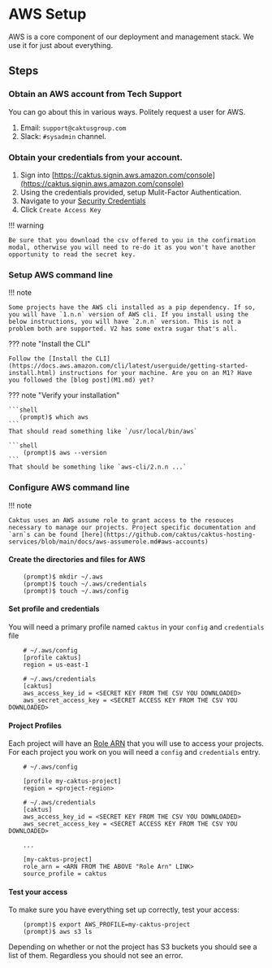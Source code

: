 # AWS Setup

AWS is a core component of our deployment and management stack. We use it for just about everything.

## Steps

### Obtain an AWS account from Tech Support

You can go about this in various ways. Politely request a user for AWS.

1. Email: `support@caktusgroup.com`
1. Slack: `#sysadmin` channel.

### Obtain your credentials from your account.

1. Sign into [https://caktus.signin.aws.amazon.com/console](https://caktus.signin.aws.amazon.com/console)
1. Using the credentials provided, setup Mulit-Factor Authentication.
1. Navigate to your [Security Credentials](https://console.aws.amazon.com/iam/home#/security_credentials)
1. Click `Create Access Key`


!!! warning

    Be sure that you download the csv offered to you in the confirmation modal, otherwise you will need to re-do it as you won't have another opportunity to read the secret key.

### Setup AWS command line

!!! note

    Some projects have the AWS cli installed as a pip dependency. If so, you will have `1.n.n` version of AWS cli. If you install using the below instructions, you will have `2.n.n` version. This is not a problem both are supported. V2 has some extra sugar that's all.

??? note "Install the CLI" 

    Follow the [Install the CLI](https://docs.aws.amazon.com/cli/latest/userguide/getting-started-install.html) instructions for your machine. Are you on an M1? Have you followed the [blog post](M1.md) yet?

??? note "Verify your installation"

    ```shell
       (prompt)$ which aws
    ```
    That should read something like `/usr/local/bin/aws`

    ```shell
        (prompt)$ aws --version
    ```
    That should be something like `aws-cli/2.n.n ...`

### Configure AWS command line

!!! note 
    
    Caktus uses an AWS assume role to grant access to the resouces necessary to manage our projects. Project specific documentation and `arn`s can be found [here](https://github.com/caktus/caktus-hosting-services/blob/main/docs/aws-assumerole.md#aws-accounts)

#### Create the directories and files for AWS

```shell
    (prompt)$ mkdir ~/.aws
    (prompt)$ touch ~/.aws/credentials
    (prompt)$ touch ~/.aws/config
```

#### Set profile and credentials 

You will need a primary profile named `caktus` in your `config` and `credentials` file

```shell
    # ~/.aws/config
    [profile caktus]
    region = us-east-1
```

```shell
    # ~/.aws/credentials
    [caktus]
    aws_access_key_id = <SECRET KEY FROM THE CSV YOU DOWNLOADED>
    aws_secret_access_key = <SECRET ACCESS KEY FROM THE CSV YOU DOWNLOADED>
```

#### Project Profiles

Each project will have an [Role ARN](https://github.com/caktus/caktus-hosting-services/blob/main/docs/aws-assumerole.md#aws-accounts) that you will use
to access your projects.  For each project you work on you will need a `config` and `credentials` entry.

```shell
    # ~/.aws/config

    [profile my-caktus-project]
    region = <project-region> 
```

```shell
    # ~/.aws/credentials
    [caktus]
    aws_access_key_id = <SECRET KEY FROM THE CSV YOU DOWNLOADED>
    aws_secret_access_key = <SECRET ACCESS KEY FROM THE CSV YOU DOWNLOADED>
    
    ...

    [my-caktus-project]
    role_arn = <ARN FROM THE ABOVE "Role Arn" LINK>
    source_profile = caktus
```

#### Test your access

To make sure you have everything set up correctly, test your access:

```shell
    (prompt)$ export AWS_PROFILE=my-caktus-project
    (prompt)$ aws s3 ls
```

Depending on whether or not the project has S3 buckets you should see a list of them. Regardless you should not see an error.

